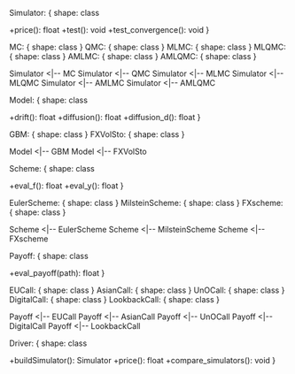 Simulator: {
  shape: class

  +price(): float
  +test(): void
  +test_convergence(): void
}

MC: { shape: class }
QMC: { shape: class }
MLMC: { shape: class }
MLQMC: { shape: class }
AMLMC: { shape: class }
AMLQMC: { shape: class }

Simulator <|-- MC
Simulator <|-- QMC
Simulator <|-- MLMC
Simulator <|-- MLQMC
Simulator <|-- AMLMC
Simulator <|-- AMLQMC

Model: {
  shape: class

  +drift(): float
  +diffusion(): float
  +diffusion_d(): float
}

GBM: { shape: class }
FXVolSto: { shape: class }

Model <|-- GBM
Model <|-- FXVolSto

Scheme: {
  shape: class

  +eval_f(): float
  +eval_y(): float
}

EulerScheme: { shape: class }
MilsteinScheme: { shape: class }
FXscheme: { shape: class }

Scheme <|-- EulerScheme
Scheme <|-- MilsteinScheme
Scheme <|-- FXscheme

Payoff: {
  shape: class

  +eval_payoff(path): float
}

EUCall: { shape: class }
AsianCall: { shape: class }
UnOCall: { shape: class }
DigitalCall: { shape: class }
LookbackCall: { shape: class }

Payoff <|-- EUCall
Payoff <|-- AsianCall
Payoff <|-- UnOCall
Payoff <|-- DigitalCall
Payoff <|-- LookbackCall

Driver: {
  shape: class

  +buildSimulator(): Simulator
  +price(): float
  +compare_simulators(): void
}

